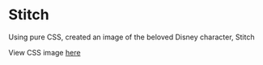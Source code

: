 # Stitch
Using pure CSS, created an image of the beloved Disney character, Stitch

View CSS image [here](https://codepen.io/ej-sanmartin/pen/RBbrbK)
